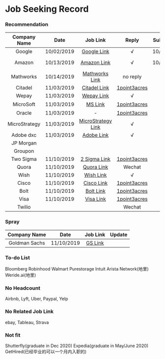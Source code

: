 # Job Seeking Record

### Recommendation
| Company Name | Date | Job Link | Reply | Submission | Update |
| :-----:| :----: | :----: | :----: | :----: | :----: |
| Google | 10/02/2019 | [Google Link](https://careers.google.com/jobs/results/132614933129896646-software-engineer-university-graduate/) | &radic; | 10/03/2019 |
| Amazon | 10/13/2019 | [Amazon Link](https://www.amazon.jobs/zh/jobs/908703/software-development-engineer-2020-united-states) | &radic; | 10/15/2019 | 11/01/2019 OA1 | 
| Mathworks | 10/14/2019 | [Mathworks Link](https://www.mathworks.com/company/jobs/students/edg-masters-phd.html) | no reply | - | - |
| Citadel | 11/03/2019 | [Citadel Link](https://www.citadel.com/careers/details/software-engineering-rotation-program-full-time-us/) | [1point3acres](https://www.1point3acres.com/bbs/forum.php?mod=viewthread&tid=564675&extra=page%3D1%26filter%3Dsortid%26sortid%3D192&page=7) |  |  |
| Wepay| 11/03/2019 | [Wepay Link](https://jobs.lever.co/wepay/03a9f18d-bc18-4864-8e1f-d790817ade35) | &radic; |  |  |
| MicroSoft | 11/03/2019 | [MS Link](https://careers.microsoft.com/students/us/en/job/734240/Software-Engineer) | [1point3acres](https://www.1point3acres.com/bbs/forum.php?mod=viewthread&tid=562297&extra=page%3D1%26filter%3Dsortid%26sortid%3D192&page=1) |  | 似乎没用 |
| Oracle| 11/03/2019 | - | [1point3acres](https://www.1point3acres.com/bbs/forum.php?mod=viewthread&tid=565061&extra=page%3D1%26filter%3Dsortid%26sortid%3D192%26sortid%3D192) |  |  |
| MicroStrategy| 11/03/2019 | [MicroStrategy Link](https://jobs.smartrecruiters.com/MicroStrategy1/743999697745288-associate-software-engineer?rsid=90c32478-1316-431c-9ba9-eb9d69f1eba4&refChan=PORTAL) | &radic; |  | 投错了Orz |
| Adobe dxc | 11/03/2019 | [Adobe Link](https://adobe.wd5.myworkdayjobs.com/en-US/external_university/job/Seattle/Software-Engineer-New-College-Hire--Adobe-Digital-Composite-Technology--DCX-_80436)| &radic; |  |  |
| JP Morgan |  |  | |  |
| Groupon |  |  |  |  |
| Two Sigma | 11/10/2019 | [2 Sigma Link](https://careers.twosigma.com/careers/DashJobDetail/New-York-New-York-United-States-Quantitative-Software-Engineer-Campus-Hire/714) | [1point3acres](https://www.1point3acres.com/bbs/thread-549801-1-1.html) | |
| Quora | 11/10/2019 | [Quora Link](https://boards.greenhouse.io/quora/jobs/4418955002) | Wechat | |
| Wish | 11/10/2019 | [Wish Link](https://jobs.lever.co/wish/2173348c-7453-4363-aabd-ba8511e31bea) | &radic; | |
| Cisco | 11/10/2019 | [Cisco Link](https://jobs.cisco.com/jobs/ProjectDetail/Software-Engineer-Master-s-Full-Time-United-States/1265249?source=Cisco+Jobs+Career+Site&tags=CDC+Keyword+Search+engineering-university-program) | [1point3acres](https://www.1point3acres.com/bbs/thread-550234-1-1.html) | |
| Bolt | 11/10/2019 | [Bolt Link](https://www.bolt.com/jobs/software-engineer-new-grad-2020/397d3220-611b-4f08-ba87-0a03b0d610d6/) | [1point3acres](https://www.1point3acres.com/bbs/forum.php?mod=viewthread&tid=545841&extra=page%3D5%26filter%3Dsortid%26sortid%3D192%26sortid%3D192) | |
| Visa | 11/10/2019 | [Visa Link](https://jobs.smartrecruiters.com/Visa/743999694382600-new-college-grad-sr-software-engineer-masters-degree-multiple-locations?trid=623f64f4-c657-499b-989f-16ab0ccee0d9) | [1point3acres](https://www.1point3acres.com/bbs/forum.php?mod=viewthread&tid=540688&extra=page%3D11%26filter%3Dsortid%26sortid%3D192%26sortid%3D192) | |
| Twilio |  |  | Wechat | |

### Spray
| Company Name | Date | Job Link | Update |
| :-----:| :----: | :----: | :----: |
| Goldman Sachs | 11/10/2019 | [GS Link](https://www.goldmansachs.com/careers/students/programs/americas/new-analyst-program.html)|  | 

### To-do List
Bloomberg
Robinhood
Walmart
Purestorage
Intuit
Arista Network(地里)
Weride.ai(地里)

### No Headcount
Airbnb, Lyft, Uber, Paypal, Yelp

### No Related Job Link
ebay, Tableau, Strava

### Not fit
Shutterfly(graduate in Dec 2020)
Expedia(graduate in May/June 2020)
GetHired(已经毕业的可以一个月内入职的)
